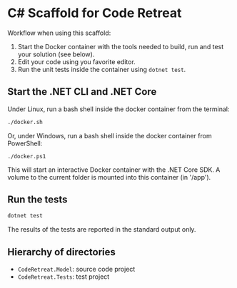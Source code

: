 # C# Scaffold for Code Retreat

Workflow when using this scaffold:
1. Start the Docker container with the tools needed to build, run and test your solution (see below).
2. Edit your code using you favorite editor.
3. Run the unit tests inside the container using ``dotnet test``.

## Start the .NET CLI and .NET Core

Under Linux, run a bash shell inside the docker container from the terminal:

```Bash
./docker.sh
```

Or, under Windows, run a bash shell inside the docker container from PowerShell:

```
./docker.ps1
```

This will start an interactive Docker container with the .NET Core SDK. A volume to the current folder is mounted into 
this container (in '/app').

## Run the tests

```Bash
dotnet test
```

The results of the tests are reported in the standard output only.

## Hierarchy of directories

* `CodeRetreat.Model`: source code project
* `CodeRetreat.Tests`: test project
